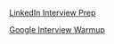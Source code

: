 [LinkedIn Interview Prep](https://www.linkedin.com/interview-prep/)

[Google Interview Warmup](https://grow.google/certificates/interview-warmup/)
